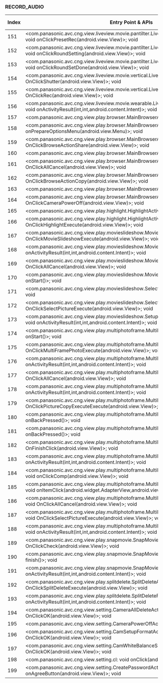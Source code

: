 ### RECORD_AUDIO
| Index | Entry Point & APIs | Screen shot | Resource id | Label |
| ------------- | ------------- | ------------- |-------------|-------------|
| 151 | <com.panasonic.avc.cng.view.liveview.movie.pantilter.LiveViewMoviePantilterPresetActivity: void onClickPresetRec(android.view.View)>; void <init> | ![](F:\COSMOS\output\py\Play_win8\Photography\com.panasonic.avc.cng.imageapp\com.panasonic.avc.cng.view.liveview.movie.pantilter.LiveViewMoviePantilterPresetActivity.png) |  | |
| 152 | <com.panasonic.avc.cng.view.liveview.movie.pantilter.LiveViewMoviePantilterPresetActivity: void onClickRoundSetting(android.view.View)>; void <init> | ![](F:\COSMOS\output\py\Play_win8\Photography\com.panasonic.avc.cng.imageapp\com.panasonic.avc.cng.view.liveview.movie.pantilter.LiveViewMoviePantilterPresetActivity.png) |  | |
| 153 | <com.panasonic.avc.cng.view.liveview.movie.pantilter.LiveViewMoviePantilterPresetActivity: void onClickRoundSetDone(android.view.View)>; void <init> | ![](F:\COSMOS\output\py\Play_win8\Photography\com.panasonic.avc.cng.imageapp\com.panasonic.avc.cng.view.liveview.movie.pantilter.LiveViewMoviePantilterPresetActivity.png) |  | |
| 154 | <com.panasonic.avc.cng.view.liveview.movie.vertical.LiveViewVerticalActivity: void OnClickShutter(android.view.View)>; void <init> | ![](F:\COSMOS\output\py\Play_win8\Photography\com.panasonic.avc.cng.imageapp\com.panasonic.avc.cng.view.liveview.movie.vertical.LiveViewVerticalActivity.png) |  | |
| 155 | <com.panasonic.avc.cng.view.liveview.movie.vertical.LiveViewVerticalActivity: void OnClickRec(android.view.View)>; void <init> | ![](F:\COSMOS\output\py\Play_win8\Photography\com.panasonic.avc.cng.imageapp\com.panasonic.avc.cng.view.liveview.movie.vertical.LiveViewVerticalActivity.png) |  | |
| 156 | <com.panasonic.avc.cng.view.liveview.movie.wearable.LiveViewWearablePictureActivity: void onActivityResult(int,int,android.content.Intent)>; void <init> | ![](F:\COSMOS\output\py\Play_win8\Photography\com.panasonic.avc.cng.imageapp\com.panasonic.avc.cng.view.liveview.movie.wearable.LiveViewWearablePictureActivity.png) |  | |
| 157 | <com.panasonic.avc.cng.view.play.browser.MainBrowserActivity: void onRestart()>; void <init> | ![](F:\COSMOS\output\py\Play_win8\Photography\com.panasonic.avc.cng.imageapp\com.panasonic.avc.cng.view.play.browser.MainBrowserActivity.png) |  | |
| 158 | <com.panasonic.avc.cng.view.play.browser.MainBrowserActivity: boolean onPrepareOptionsMenu(android.view.Menu)>; void <init> | ![](F:\COSMOS\output\py\Play_win8\Photography\com.panasonic.avc.cng.imageapp\com.panasonic.avc.cng.view.play.browser.MainBrowserActivity.png) |  | |
| 159 | <com.panasonic.avc.cng.view.play.browser.MainBrowserActivity: void OnClickBrowseActionShare(android.view.View)>; void <init> | ![](F:\COSMOS\output\py\Play_win8\Photography\com.panasonic.avc.cng.imageapp\com.panasonic.avc.cng.view.play.browser.MainBrowserActivity.png) |  | |
| 160 | <com.panasonic.avc.cng.view.play.browser.MainBrowserActivity: void finish()>; void <init> | ![](F:\COSMOS\output\py\Play_win8\Photography\com.panasonic.avc.cng.imageapp\com.panasonic.avc.cng.view.play.browser.MainBrowserActivity.png) |  | |
| 161 | <com.panasonic.avc.cng.view.play.browser.MainBrowserActivity: void OnClickAllCancel(android.view.View)>; void <init> | ![](F:\COSMOS\output\py\Play_win8\Photography\com.panasonic.avc.cng.imageapp\com.panasonic.avc.cng.view.play.browser.MainBrowserActivity.png) |  | |
| 162 | <com.panasonic.avc.cng.view.play.browser.MainBrowserActivity: void OnClickBrowseActionCopy(android.view.View)>; void <init> | ![](F:\COSMOS\output\py\Play_win8\Photography\com.panasonic.avc.cng.imageapp\com.panasonic.avc.cng.view.play.browser.MainBrowserActivity.png) |  | |
| 163 | <com.panasonic.avc.cng.view.play.browser.MainBrowserActivity: void onResume()>; void <init> | ![](F:\COSMOS\output\py\Play_win8\Photography\com.panasonic.avc.cng.imageapp\com.panasonic.avc.cng.view.play.browser.MainBrowserActivity.png) |  | |
| 164 | <com.panasonic.avc.cng.view.play.browser.MainBrowserActivity: void OnClickCameraPowerOff(android.view.View)>; void <init> | ![](F:\COSMOS\output\py\Play_win8\Photography\com.panasonic.avc.cng.imageapp\com.panasonic.avc.cng.view.play.browser.MainBrowserActivity.png) |  | |
| 165 | <com.panasonic.avc.cng.view.play.highlight.HighlightActivity: void onStart()>; void <init> | ![](F:\COSMOS\output\py\Play_win8\Photography\com.panasonic.avc.cng.imageapp\com.panasonic.avc.cng.view.play.highlight.HighlightActivity.png) |  | F |
| 166 | <com.panasonic.avc.cng.view.play.highlight.HighlightActivity: void OnClickHighlightExecute(android.view.View)>; void <init> | ![](F:\COSMOS\output\py\Play_win8\Photography\com.panasonic.avc.cng.imageapp\com.panasonic.avc.cng.view.play.highlight.HighlightActivity.png) |  | F |
| 167 | <com.panasonic.avc.cng.view.play.movieslideshow.MovieSlideshowActivity: void OnClickMovieSlideshowExecute(android.view.View)>; void <init> | ![](F:\COSMOS\output\py\Play_win8\Photography\com.panasonic.avc.cng.imageapp\com.panasonic.avc.cng.view.play.movieslideshow.MovieSlideshowActivity.png) |  | F |
| 168 | <com.panasonic.avc.cng.view.play.movieslideshow.MovieSlideshowActivity: void onActivityResult(int,int,android.content.Intent)>; void <init> | ![](F:\COSMOS\output\py\Play_win8\Photography\com.panasonic.avc.cng.imageapp\com.panasonic.avc.cng.view.play.movieslideshow.MovieSlideshowActivity.png) |  | F |
| 169 | <com.panasonic.avc.cng.view.play.movieslideshow.MovieSlideshowActivity: void OnClickAllCancel(android.view.View)>; void <init> | ![](F:\COSMOS\output\py\Play_win8\Photography\com.panasonic.avc.cng.imageapp\com.panasonic.avc.cng.view.play.movieslideshow.MovieSlideshowActivity.png) |  | F |
| 170 | <com.panasonic.avc.cng.view.play.movieslideshow.MovieSlideshowActivity: void onStart()>; void <init> | ![](F:\COSMOS\output\py\Play_win8\Photography\com.panasonic.avc.cng.imageapp\com.panasonic.avc.cng.view.play.movieslideshow.MovieSlideshowActivity.png) |  | F |
| 171 | <com.panasonic.avc.cng.view.play.movieslideshow.SelectPictureActivity: void onStart()>; void <init> | ![](F:\COSMOS\output\py\Play_win8\Photography\com.panasonic.avc.cng.imageapp\com.panasonic.avc.cng.view.play.movieslideshow.SelectPictureActivity.png) |  | F |
| 172 | <com.panasonic.avc.cng.view.play.movieslideshow.SelectPictureActivity: void OnClickSelectPictureExecute(android.view.View)>; void <init> | ![](F:\COSMOS\output\py\Play_win8\Photography\com.panasonic.avc.cng.imageapp\com.panasonic.avc.cng.view.play.movieslideshow.SelectPictureActivity.png) |  | F |
| 173 | <com.panasonic.avc.cng.view.play.movieslideshow.SetupMovieSlideshowSettingActivity: void onActivityResult(int,int,android.content.Intent)>; void <init> | ![](F:\COSMOS\output\py\Play_win8\Photography\com.panasonic.avc.cng.imageapp\com.panasonic.avc.cng.view.play.movieslideshow.SetupMovieSlideshowSettingActivity.png) |  | F |
| 174 | <com.panasonic.avc.cng.view.play.multiphotoframe.MultiPhotoFrameBrowseActivity: void onStart()>; void <init> | ![](F:\COSMOS\output\py\Play_win8\Photography\com.panasonic.avc.cng.imageapp\com.panasonic.avc.cng.view.play.multiphotoframe.MultiPhotoFrameBrowseActivity.png) |  | F |
| 175 | <com.panasonic.avc.cng.view.play.multiphotoframe.MultiPhotoFrameBrowseActivity: void OnClickMultiFramePhotoExecute(android.view.View)>; void <init> | ![](F:\COSMOS\output\py\Play_win8\Photography\com.panasonic.avc.cng.imageapp\com.panasonic.avc.cng.view.play.multiphotoframe.MultiPhotoFrameBrowseActivity.png) |  | F |
| 176 | <com.panasonic.avc.cng.view.play.multiphotoframe.MultiPhotoFrameBrowseActivity: void onActivityResult(int,int,android.content.Intent)>; void <init> | ![](F:\COSMOS\output\py\Play_win8\Photography\com.panasonic.avc.cng.imageapp\com.panasonic.avc.cng.view.play.multiphotoframe.MultiPhotoFrameBrowseActivity.png) |  | F |
| 177 | <com.panasonic.avc.cng.view.play.multiphotoframe.MultiPhotoFrameBrowseActivity: void OnClickAllCancel(android.view.View)>; void <init> | ![](F:\COSMOS\output\py\Play_win8\Photography\com.panasonic.avc.cng.imageapp\com.panasonic.avc.cng.view.play.multiphotoframe.MultiPhotoFrameBrowseActivity.png) |  | F |
| 178 | <com.panasonic.avc.cng.view.play.multiphotoframe.MultiPhotoFrameExecuteActivity: void onActivityResult(int,int,android.content.Intent)>; void <init> | ![](F:\COSMOS\output\py\Play_win8\Photography\com.panasonic.avc.cng.imageapp\com.panasonic.avc.cng.view.play.multiphotoframe.MultiPhotoFrameExecuteActivity.png) |  | F |
| 179 | <com.panasonic.avc.cng.view.play.multiphotoframe.MultiPhotoFrameExecuteActivity: void OnClickPictureCopyExecuteExecute(android.view.View)>; void <init> | ![](F:\COSMOS\output\py\Play_win8\Photography\com.panasonic.avc.cng.imageapp\com.panasonic.avc.cng.view.play.multiphotoframe.MultiPhotoFrameExecuteActivity.png) |  | F |
| 180 | <com.panasonic.avc.cng.view.play.multiphotoframe.MultiPhotoFrameExecuteActivity: void onBackPressed()>; void <init> | ![](F:\COSMOS\output\py\Play_win8\Photography\com.panasonic.avc.cng.imageapp\com.panasonic.avc.cng.view.play.multiphotoframe.MultiPhotoFrameExecuteActivity.png) |  | F |
| 181 | <com.panasonic.avc.cng.view.play.multiphotoframe.MultiPhotoFrameMainActivity: void onBackPressed()>; void <init> | ![](F:\COSMOS\output\py\Play_win8\Photography\com.panasonic.avc.cng.imageapp\com.panasonic.avc.cng.view.play.multiphotoframe.MultiPhotoFrameMainActivity.png) |  | F |
| 182 | <com.panasonic.avc.cng.view.play.multiphotoframe.MultiPhotoFrameMainActivity: void OnFinishClick(android.view.View)>; void <init> | ![](F:\COSMOS\output\py\Play_win8\Photography\com.panasonic.avc.cng.imageapp\com.panasonic.avc.cng.view.play.multiphotoframe.MultiPhotoFrameMainActivity.png) |  | F |
| 183 | <com.panasonic.avc.cng.view.play.multiphotoframe.MultiPhotoFrameMainActivity: void onActivityResult(int,int,android.content.Intent)>; void <init> | ![](F:\COSMOS\output\py\Play_win8\Photography\com.panasonic.avc.cng.imageapp\com.panasonic.avc.cng.view.play.multiphotoframe.MultiPhotoFrameMainActivity.png) |  | F |
| 184 | <com.panasonic.avc.cng.view.play.multiphotoframe.MultiPhotoFrameSelectFrameActivity: void onClickComp(android.view.View)>; void <init> | ![](F:\COSMOS\output\py\Play_win8\Photography\com.panasonic.avc.cng.imageapp\com.panasonic.avc.cng.view.play.multiphotoframe.MultiPhotoFrameSelectFrameActivity.png) |  | |
| 185 | <com.panasonic.avc.cng.view.play.multiphotoframe.MultiPhotoFrameSelectFrameActivity: void onItemClick(android.widget.AdapterView,android.view.View,int,long)>; void <init> | ![](F:\COSMOS\output\py\Play_win8\Photography\com.panasonic.avc.cng.imageapp\com.panasonic.avc.cng.view.play.multiphotoframe.MultiPhotoFrameSelectFrameActivity.png) |  | |
| 186 | <com.panasonic.avc.cng.view.play.multiphotoframe.MultiPhotoFrameSelectPictureActivity: void OnClickAllCancel(android.view.View)>; void <init> | ![](F:\COSMOS\output\py\Play_win8\Photography\com.panasonic.avc.cng.imageapp\com.panasonic.avc.cng.view.play.multiphotoframe.MultiPhotoFrameSelectPictureActivity.png) |  | F |
| 187 | <com.panasonic.avc.cng.view.play.multiphotoframe.MultiPhotoFrameSelectPictureActivity: void OnClickSelectPictureExecute(android.view.View)>; void <init> | ![](F:\COSMOS\output\py\Play_win8\Photography\com.panasonic.avc.cng.imageapp\com.panasonic.avc.cng.view.play.multiphotoframe.MultiPhotoFrameSelectPictureActivity.png) |  | F |
| 188 | <com.panasonic.avc.cng.view.play.multiphotoframe.MultiPhotoFrameSelectPictureActivity: void onActivityResult(int,int,android.content.Intent)>; void <init> | ![](F:\COSMOS\output\py\Play_win8\Photography\com.panasonic.avc.cng.imageapp\com.panasonic.avc.cng.view.play.multiphotoframe.MultiPhotoFrameSelectPictureActivity.png) |  | F |
| 189 | <com.panasonic.avc.cng.view.play.snapmovie.SnapMovieOneContentPreviewActivity: void OnClickCheck(android.view.View)>; void <init> | ![](F:\COSMOS\output\py\Play_win8\Photography\com.panasonic.avc.cng.imageapp\com.panasonic.avc.cng.view.play.snapmovie.SnapMovieOneContentPreviewActivity.png) |  | F |
| 190 | <com.panasonic.avc.cng.view.play.snapmovie.SnapMovieOneContentPreviewActivity: void finish()>; void <init> | ![](F:\COSMOS\output\py\Play_win8\Photography\com.panasonic.avc.cng.imageapp\com.panasonic.avc.cng.view.play.snapmovie.SnapMovieOneContentPreviewActivity.png) |  | F |
| 191 | <com.panasonic.avc.cng.view.play.snapmovie.SnapMovieOneContentPreviewActivity: void onActivityResult(int,int,android.content.Intent)>; void <init> | ![](F:\COSMOS\output\py\Play_win8\Photography\com.panasonic.avc.cng.imageapp\com.panasonic.avc.cng.view.play.snapmovie.SnapMovieOneContentPreviewActivity.png) |  | F |
| 192 | <com.panasonic.avc.cng.view.play.splitdelete.SplitDeleteActivity: void OnClickSplitDeleteExecute(android.view.View)>; void <init> | ![](F:\COSMOS\output\py\Play_win8\Photography\com.panasonic.avc.cng.imageapp\com.panasonic.avc.cng.view.play.splitdelete.SplitDeleteActivity.png) |  | |
| 193 | <com.panasonic.avc.cng.view.play.splitdelete.SplitDeleteFileSelectActivity: void onActivityResult(int,int,android.content.Intent)>; void <init> | ![](F:\COSMOS\output\py\Play_win8\Photography\com.panasonic.avc.cng.imageapp\com.panasonic.avc.cng.view.play.splitdelete.SplitDeleteFileSelectActivity.png) |  |F |
| 194 | <com.panasonic.avc.cng.view.setting.CameraAllDeleteActivity: void OnClickOK(android.view.View)>; void <init> | ![](F:\COSMOS\output\py\Play_win8\Photography\com.panasonic.avc.cng.imageapp\com.panasonic.avc.cng.view.setting.CameraAllDeleteActivity.png) |  | F |
| 195 | <com.panasonic.avc.cng.view.setting.CameraPowerOffActivity: void onDestroy()>; void <init> | ![](F:\COSMOS\output\py\Play_win8\Photography\com.panasonic.avc.cng.imageapp\com.panasonic.avc.cng.view.setting.CameraPowerOffActivity.png) |  | F |
| 196 | <com.panasonic.avc.cng.view.setting.CamSetupFormatActivity: void OnClickOK(android.view.View)>; void <init> | ![](F:\COSMOS\output\py\Play_win8\Photography\com.panasonic.avc.cng.imageapp\com.panasonic.avc.cng.view.setting.CamSetupFormatActivity.png) |  | F |
| 197 | <com.panasonic.avc.cng.view.setting.CamWhiteBalanceSetModeActivity: void OnClickOK(android.view.View)>; void <init> | ![](F:\COSMOS\output\py\Play_win8\Photography\com.panasonic.avc.cng.imageapp\com.panasonic.avc.cng.view.setting.CamWhiteBalanceSetModeActivity.png) |  | F |
| 198 | <com.panasonic.avc.cng.view.setting.cl: void onClick(android.view.View)>; void <init> | ![](F:\COSMOS\output\py\Play_win8\Photography\com.panasonic.avc.cng.imageapp\com.panasonic.avc.cng.view.setting.ConnectSettingActivity.png) |  | F |
| 199 | <com.panasonic.avc.cng.view.setting.CreatePasswordActivity: void onAgreeButton(android.view.View)>; void <init> | ![](F:\COSMOS\output\py\Play_win8\Photography\com.panasonic.avc.cng.imageapp\com.panasonic.avc.cng.view.setting.CreatePasswordActivity.png) |  | F |
